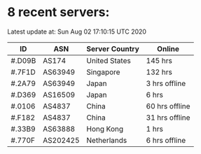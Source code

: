 # 8 recent servers:

Latest update at: Sun Aug 02 17:10:15 UTC 2020

| ID | ASN | Server Country | Online |
| -- | --- | -------------- | ------ |
| #.D09B | AS174 | United States | 145 hrs |
| #.7F1D | AS63949 | Singapore | 132 hrs |
| #.2A79 | AS63949 | Japan | 3 hrs offline |
| #.D369 | AS16509 | Japan | 6 hrs |
| #.0106 | AS4837 | China | 60 hrs offline |
| #.F182 | AS4837 | China | 31 hrs offline |
| #.33B9 | AS63888 | Hong Kong | 1 hrs |
| #.770F | AS202425 | Netherlands | 6 hrs offline |

